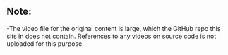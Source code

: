 ## Note:
-The video file for the original content is large, which the GitHub repo this sits in does not contain. References to any videos on source code is not uploaded for this purpose.